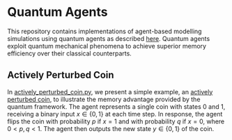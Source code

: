 # Quantum Agents

This repository contains implementations of agent-based modelling simulations using quantum agents as described [here](https://arxiv.org/abs/2108.10876).  Quantum agents exploit quantum mechanical phenomena to achieve superior memory efficiency over their classical counterparts.

## Actively Perturbed Coin

In [actively_perturbed_coin.py](actively_perturbed_coin.py), we present a simple example, an [actively perturbed coin](https://www.nature.com/articles/s41534-016-0001-3), to illustrate the memory advantage provided by the quantum framework. The agent represents a single coin with states 0 and 1, receiving a binary input $`x\in\{0,1\}`$ at each time step. In response, the agent flips the coin with probability $p$ if $x=1$ and with probability $q$ if $x=0$, where $`0 \lt p,q \lt 1`$. The agent then outputs the new state $`y\in\{0,1\}`$ of the coin.
